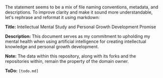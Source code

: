 The statement seems to be a mix of file naming conventions, metadata, and descriptions. To improve clarity and make it sound more understandable, let's rephrase and reformat it using markdown:

**Title:** Intellectual Mental Study and Personal Growth Development Promise

**Description:** This document serves as my commitment to upholding my mental health when using artificial intelligence for creating intellectual knowledge and personal growth development.

**Note:** The data within this repository, along with its forks and the repositories within, remain the property of the domain owner.

**ToDo:** `[todo.md]`
